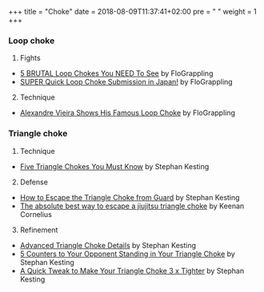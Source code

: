 +++
title = "Choke"
date = 2018-08-09T11:37:41+02:00
pre = "<i class='fa fa-bed'></i> "
weight = 1
+++

### Loop choke

1. Fights
  * [5 BRUTAL Loop Chokes You NEED To See](https://youtu.be/9Y6MmSR6LjU) by FloGrappling
  * [SUPER Quick Loop Choke Submission in Japan!](https://youtu.be/QCm5d-wJyU4) by FloGrappling
2. Technique
  * [Alexandre Vieira Shows His Famous Loop Choke](https://youtu.be/ruk0kdlr-Qw) by FloGrappling

### Triangle choke

1. Technique
  * [Five Triangle Chokes You Must Know](https://youtu.be/FbXunEbkf8E) by Stephan Kesting
2. Defense
  * [How to Escape the Triangle Choke from Guard](https://youtu.be/szAvJFvIzx4) by Stephan Kesting
  * [The absolute best way to escape a jiujitsu triangle choke](https://youtu.be/9HeP4gea_Uw) by Keenan Cornelius
3. Refinement
  * [Advanced Triangle Choke Details](https://youtu.be/6UrATWw9ajQ) by Stephan Kesting
  * [5 Counters to Your Opponent Standing in Your Triangle Choke](https://youtu.be/0BQpXYOU4FI) by Stephan Kesting
  * [A Quick Tweak to Make Your Triangle Choke 3 x Tighter](https://youtu.be/_aoIq9O80Kg) by Stephan Kesting
